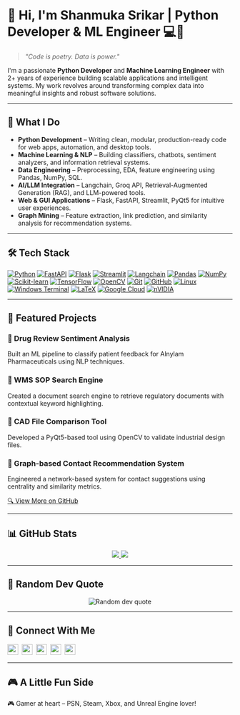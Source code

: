 # 👋 Hi, I'm Shanmuka Srikar | Python Developer & ML Engineer 💻🧠

> *"Code is poetry. Data is power."*

I'm a passionate **Python Developer** and **Machine Learning Engineer** with 2+ years of experience building scalable applications and intelligent systems. My work revolves around transforming complex data into meaningful insights and robust software solutions.

---

## 🚀 What I Do

- **Python Development** – Writing clean, modular, production-ready code for web apps, automation, and desktop tools.
- **Machine Learning & NLP** – Building classifiers, chatbots, sentiment analyzers, and information retrieval systems.
- **Data Engineering** – Preprocessing, EDA, feature engineering using Pandas, NumPy, SQL.
- **AI/LLM Integration** – Langchain, Groq API, Retrieval-Augmented Generation (RAG), and LLM-powered tools.
- **Web & GUI Applications** – Flask, FastAPI, Streamlit, PyQt5 for intuitive user experiences.
- **Graph Mining** – Feature extraction, link prediction, and similarity analysis for recommendation systems.

---

## 🛠 Tech Stack

[![Python](https://img.shields.io/badge/python-3670A0?logo=python&logoColor=ffdd54&style=for-the-badge)](https://docs.python.org/3/)
[![FastAPI](https://img.shields.io/badge/FastAPI-005571?logo=fastapi&style=for-the-badge)](https://fastapi.tiangolo.com/)
[![Flask](https://img.shields.io/badge/flask-%23000?logo=flask&logoColor=white&style=for-the-badge)](https://flask.palletsprojects.com/)
[![Streamlit](https://img.shields.io/badge/Streamlit-%23FE4B4B?logo=streamlit&style=for-the-badge)](https://docs.streamlit.io/)
[![Langchain](https://img.shields.io/badge/LangChain-white?logo=data:image/svg+xml;base64,PHN2ZyB4bWxucz0iaHR0cDovL3d3dy53My5vcmcvMjAwMC9zdmciIHZpZXdCb3g9IjAgMCAyNDAwIDI0MDAiPjxwYXRoIGZpbGw9IiMwMDU1REMiIGQ9Ik0wIDBoMjQwMHYyNDAsTDAgMjQwMHptMTgxNiAxMjBsLTk2MCA5NjAtOTYwLTk2MHYtMjQwbDk2MCA5NjAgOTYwLTk2MHoiLz48L3N2Zz4=&style=for-the-badge)](https://python.langchain.com/docs/)
[![Pandas](https://img.shields.io/badge/pandas-%23150458?logo=pandas&style=for-the-badge)](https://pandas.pydata.org/docs/)
[![NumPy](https://img.shields.io/badge/numpy-%23013243?logo=numpy&logoColor=white&style=for-the-badge)](https://numpy.org/doc/)
[![Scikit-learn](https://img.shields.io/badge/scikit--learn-%23F7931E?logo=scikit-learn&style=for-the-badge)](https://scikit-learn.org/stable/)
[![TensorFlow](https://img.shields.io/badge/TensorFlow-%23FF6F00?logo=tensorflow&style=for-the-badge)](https://www.tensorflow.org/api_docs)
[![OpenCV](https://img.shields.io/badge/opencv-%23white?logo=opencv&logoColor=white&style=for-the-badge)](https://docs.opencv.org/)
[![Git](https://img.shields.io/badge/git-%23F05033?logo=git&style=for-the-badge)](https://git-scm.com/book/en/v2)
[![GitHub](https://img.shields.io/badge/github-%23121011?logo=github&logoColor=white&style=for-the-badge)](https://docs.github.com/en)
[![Linux](https://img.shields.io/badge/Linux-FCC624?logo=linux&style=for-the-badge)](https://kernel.org/doc/)
[![Windows Terminal](https://img.shields.io/badge/Windows%20Terminal-%234D4D4D?logo=windows-terminal&style=for-the-badge)](https://learn.microsoft.com/en-us/windows/terminal/)
[![LaTeX](https://img.shields.io/badge/latex-%23008080?logo=latex&style=for-the-badge)](https://www.latex-project.org/help/documentation/)
[![Google Cloud](https://img.shields.io/badge/GoogleCloud-%234285F4?logo=google-cloud&style=for-the-badge)](https://cloud.google.com/docs)
[![nVIDIA](https://img.shields.io/badge/nVIDIA-%2376B900?logo=nVIDIA&style=for-the-badge)](https://developer.nvidia.com/cuda-zone)

---

## 🌟 Featured Projects 

### 💊 Drug Review Sentiment Analysis
Built an ML pipeline to classify patient feedback for Alnylam Pharmaceuticals using NLP techniques.

### 📄 WMS SOP Search Engine
Created a document search engine to retrieve regulatory documents with contextual keyword highlighting.

### 📐 CAD File Comparison Tool
Developed a PyQt5-based tool using OpenCV to validate industrial design files.

### 🤝 Graph-based Contact Recommendation System
Engineered a network-based system for contact suggestions using centrality and similarity metrics.

[🔍 View More on GitHub](https://github.com/shanmuka_RS25) 

---

## 📊 GitHub Stats

<div align="center">
  <a href="https://github.com/shanmuka_RS25"> 
    <img src="https://github-readme-stats.vercel.app/api?username=shanmuka_RS25&theme=dark&hide_border=false&include_all_commits=false&count_private=false" />
  </a>
  <a href="https://github.com/shanmuka_RS25">
    <img src="https://nirzak-streak-stats.vercel.app/?user=shanmuka_RS25&theme=dark&hide_border=false" />
  </a>
<!--   <a href="https://github.com/shanmuka_RS25">
    <img src="https://github-readme-stats.vercel.app/api/top-langs/?username=shanmuka_RS25&theme=dark&hide_border=false&layout=compact" />
  </a> -->
</div>

---

## 🧠 Random Dev Quote 

<div align="center">
  <img src="https://quotes-github-readme.vercel.app/api?type=horizontal&theme=radical" alt="Random dev quote" />
</div>

---

## 🔗 Connect With Me 

<a href="https://linkedin.com/in/shanmuka-srikar"><img  src="https://cdn.jsdelivr.net/npm/simple-icons@v3/icons/linkedin.svg"  width="24" height="24" /></a>&nbsp;
<a href="mailto:shanmukasrikar25@gmail.com"><img src="https://cdn.jsdelivr.net/npm/simple-icons@v3/icons/gmail.svg"  width="24" height="24" /></a>&nbsp;
<a href="https://twitter.com/ShanmukaSrikar_"><img  src="https://cdn.jsdelivr.net/npm/simple-icons@v3/icons/twitter.svg"  width="24" height="24" /></a>&nbsp;
<a href="https://dev.to/shanmukasrikar"><img  src="https://cdn.jsdelivr.net/npm/simple-icons@v3/icons/devdotto.svg"  width="24" height="24" /></a>&nbsp;
<a href="https://medium.com/@shanmukasrikar25"><img  src="https://cdn.jsdelivr.net/npm/simple-icons@v3/icons/medium.svg"  width="24" height="24" /></a>

---

## 🎮 A Little Fun Side

🎮 Gamer at heart – PSN, Steam, Xbox, and Unreal Engine lover!


